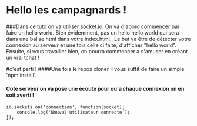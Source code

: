 #  Hello les campagnards ! 

###Dans ce tuto on va utiliser socket.io. On va d'abord commencer par faire un hello world. Bien évidemment, pas un hello hello world qui sera dans une balise html dans votre index.html.. Le but va être de détecter votre connexion au serveur et une fois celle ci faite, d'afficher "hello world". Ensuite, si vous travailler bien,  on pourra commencer a s'amuser en créant un vrai tchat !
  
#c'est parti !
####Une fois le repos cloner il vous suffit de faire un simple 'npm install'.

#### Cote serveur on va  pose une écoute pour qu'a chaque connexion on en soit averti ! 

    io.sockets.on('connection', function(socket){
		console.log('Nouvel utilisateur connecte');
	});

